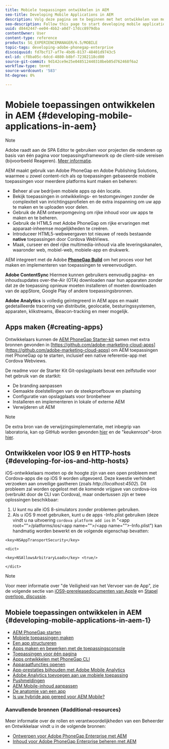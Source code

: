 ```yaml
---
title: Mobiele toepassingen ontwikkelen in AEM
seo-title: Developing Mobile Applications in AEM
description: Volg deze pagina om te beginnen met het ontwikkelen van mobiele toepassingen in AEM met Adobe PhoneGap Enterprise.
seo-description: Follow this page to start developing mobile application in AEM using Adobe PhoneGap Enterprise.
uuid: d8442447-ee04-4bb2-a0d7-17dcc8979dba
contentOwner: User
content-type: reference
products: SG_EXPERIENCEMANAGER/6.5/MOBILE
topic-tags: developing-adobe-phonegap-enterprise
discoiquuid: fd7bcf17-af7e-4bd6-8137-48401d9743c5
exl-id: cf8ba05c-6dcd-4880-b8bf-72382118cd80
source-git-commit: 9d142ce9e25e048512440310beb05d762468f6a2
workflow-type: tm+mt
source-wordcount: '583'
ht-degree: 0%

---
```


# Mobiele toepassingen ontwikkelen in AEM {#developing-mobile-applications-in-aem}

>[!NOTE]
>
>Adobe raadt aan de SPA Editor te gebruiken voor projecten die renderen op basis van één pagina voor toepassingsframework op de client-side vereisen (bijvoorbeeld Reageren). [Meer informatie](/help/sites-developing/spa-overview.md).

AEM maakt gebruik van Adobe PhoneGap en Adobe Publishing Solutions, waarmee u zowel content-rich als op toepassingen gebaseerde mobiele toepassingen voor meerdere platforms kunt maken en beheren:

* Beheer al uw bedrijven mobiele apps op één locatie.
* Bekijk toepassingen in ontwikkelings- en testomgevingen zonder de complexiteit van inrichtingsprofielen en de extra inspanning om uw app te maken en te uploaden voor delen.
* Gebruik de AEM ontwerpomgeving om rijke inhoud voor uw apps te maken en te beheren.
* Gebruik de HTML5 met Adobe PhoneGap om rijke ervaringen met apparaat-inheemse mogelijkheden te creëren.
* Introduceer HTML5-webweergaven tot nieuwe of reeds bestaande **native** toepassingen door Cordova WebViews.
* Maak, curseer en deel rijke multimedia-inhoud via alle leveringskanalen, waaronder web, mobiel-web, mobiele-app en drukwerk.

AEM integreert met de Adobe **[PhoneGap Build](https://build.phonegap.com/)** om het proces voor het maken en implementeren van toepassingen te vereenvoudigen.

**Adobe ContentSync** Hiermee kunnen gebruikers eenvoudig pagina- en inhoudsupdates over-the-Air (OTA) downloaden naar hun apparaten zonder dat ze de toepassing opnieuw moeten installeren of moeten downloaden van de appStore, Google Play of andere toepassingsbronnen.

**Adobe Analytics** is volledig geïntegreerd in AEM apps en maakt gedetailleerde tracering van distributie, geolocatie, besturingssystemen, apparaten, klikstreams, iBeacon-tracking en meer mogelijk.

## Apps maken {#creating-apps}

Ontwikkelaars kunnen de [AEM PhoneGap Starter-kit](https://github.com/Adobe-Marketing-Cloud/aem-phonegap-starter-kit) samen met extra bronnen gevonden in [https://github.com/adobe-marketing-cloud-apps](https://github.com/adobe-marketing-cloud-apps) om AEM toepassingen met PhoneGap op te starten, inclusief een native referentie-app met Cordova Webviews.

De readme voor de Starter Kit Git-opslagplaats bevat een zelfstudie voor het gebruik van de startkit:

* De branding aanpassen
* Gemaakte doelstellingen van de steekproefbouw en plaatsing
* Configuratie van opslagplaats voor bronbeheer
* Installeren en implementeren in lokale of externe AEM
* Verwijderen uit AEM

>[!NOTE]
>
>De extra bron van de verwijzingsimplementatie, met inbegrip van laboratoria, kan op GitHub worden gevonden [hier](https://github.com/adobe-marketing-cloud-apps) en de &quot;keukenroze&quot;-bron [hier](https://github.com/blefebvre/aem-phonegap-kitchen-sink).

## Ontwikkelen voor IOS 9 en HTTP-hosts {#developing-for-ios-and-http-hosts}

iOS-ontwikkelaars moeten op de hoogte zijn van een open probleem met Cordova-apps die op iOS 9 worden uitgevoerd. Deze kwestie verhindert verzoeken aan onveilige gastheren (zoals *http://localhost:4502*). Dit probleem zal worden opgelost met de komende vrijgave van cordova-ios (verbruikt door de CLI van Cordova), maar ondertussen zijn er twee oplossingen beschikbaar:

1. U kunt nu alle iOS 8-simulators zonder problemen gebruiken.
1. Als u iOS 9 moet gebruiken, kunt u de apps -Info.plist gebruiken (deze vindt u na uitvoering `cordova platform add ios` in &quot;&lt;app root=&quot;&quot;>/platforms/ios/&lt;app name=&quot;&quot;>/&lt;app name=&quot;&quot;>-Info.plist&quot;) kan handmatig worden bewerkt en de volgende eigenschap bevatten:

```
<key>NSAppTransportSecurity</key>

<dict>

<key>NSAllowsArbitraryLoads</key> <true/>

</dict>
```

>[!NOTE]
>
>Voor meer informatie over &quot;de Veiligheid van het Vervoer van de App&quot;, zie de volgende sectie van [iOS9-prereleasedocumenten van Apple](https://developer.apple.com/library/prerelease/ios/releasenotes/General/WhatsNewIniOS/Articles/iOS9.html#//apple_ref/doc/uid/TP40016198-SW14) en [Stapel overloop, discussie](https://stackoverflow.com/questions/30751053/ios9-ats-what-about-html5-based-apps/).

## Mobiele toepassingen ontwikkelen in AEM {#developing-mobile-applications-in-aem-1}

* [AEM PhoneGap starten](/help/mobile/starting-aem-phonegap-app.md)
* [Mobiele toepassingen maken](/help/mobile/building-app-mobile-phonegap.md)
* [Een app structureren](/help/mobile/phonegap-structure-an-app.md)
* [Apps maken en bewerken met de toepassingsconsole](/help/mobile/phonegap-apps-console.md)
* [Toepassingen voor één pagina](/help/mobile/phonegap-single-page-applications.md)
* [Apps ontwikkelen met PhoneGap CLI](/help/mobile/phonegap-apps-pg-cli.md)
* [Apparaatfuncties openen](/help/mobile/phonegap-access-device-features.md)
* [App-prestaties bijhouden met Adobe Mobile Analytics](/help/mobile/phonegap-intro-to-app-analytics.md)
* [Adobe Analytics toevoegen aan uw mobiele toepassing](/help/mobile/phonegap-add-analytics-to-apps.md)
* [Pushmeldingen](/help/mobile/phonegap-push-notifications.md)
* [AEM Mobile-inhoud aanpassen](/help/mobile/phonegap-aem-mobile-content-personalization.md)
* [De anatomie van een app](/help/mobile/phonegap-apps-arch.md)
* [Is uw hybride app gereed voor AEM Mobile?](/help/mobile/phonegap-adding-content-to-imported-app.md)

### Aanvullende bronnen {#additional-resources}

Meer informatie over de rollen en verantwoordelijkheden van een Beheerder en Ontwikkelaar vindt u in de volgende bronnen:

* [Ontwerpen voor Adobe PhoneGap Enterprise met AEM](/help/mobile/phonegap.md)
* [Inhoud voor Adobe PhoneGap Enterprise beheren met AEM](/help/mobile/administer-phonegap.md)
